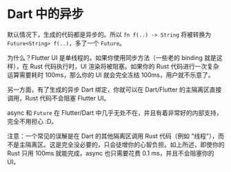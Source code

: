# Dart 中的异步

默认情况下，生成的代码都是异步的。所以 `fn f(..) -> String` 将被转换为 `Future<String> f(..)`，多了一个
`Future`。

为什么？Flutter UI 是单线程的。如果你使用同步方法（一些老的 binding 就是这样），在 Rust 代码执行时，UI 渲染将被阻塞。如果你的
Rust 代码进行一次复杂运算需要耗时 100ms，那么你的 UI 就会完全冻结 100ms，用户就不乐意了。

另一方面，有了生成的异步 Dart 绑定，你就可以在 Dart/Flutter 的主隔离区直接调用，Rust 代码不会阻塞 Flutter UI。

async 和 `Future` 在 Flutter/Dart 中几乎无处不在，并且有着非常好的内部支持，完全不用担心 :D。

注意：一个常见的误解是在 Dart 的其他隔离区调用 Rust 代码（例如
"线程"），而不是主隔离区。这是完全没必要的，只会徒增你的心智负担。如上所述，即使你的 Rust 只用 100ms 就能完成，async 也只需要花费 0.1
ms，并且不会阻塞你的 UI。

